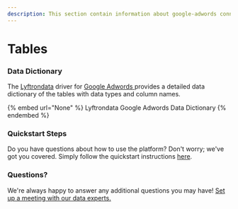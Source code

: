```yaml
---
description: This section contain information about google-adwords connector tables information
---
```


# Tables

### Data Dictionary

The [Lyftrondata](https://www.lyftrondata.com/) driver for [Google Adwords](None/)[ ](https://www.lyftrondata.com/integration/google-adwords/)provides a detailed data dictionary of the tables with data types and column names.

{% embed url="None" %}
Lyftrondata Google Adwords Data Dictionary
{% endembed %}

### Quickstart Steps

Do you have questions about how to use the platform? Don't worry; we've got you covered. Simply follow the quickstart instructions [here](../README.md).

### Questions? <a href="#questions" id="questions"></a>

We're always happy to answer any additional questions you may have! [Set up a meeting with our data experts.](https://www.lyftrondata.com/book-a-meeting/)

